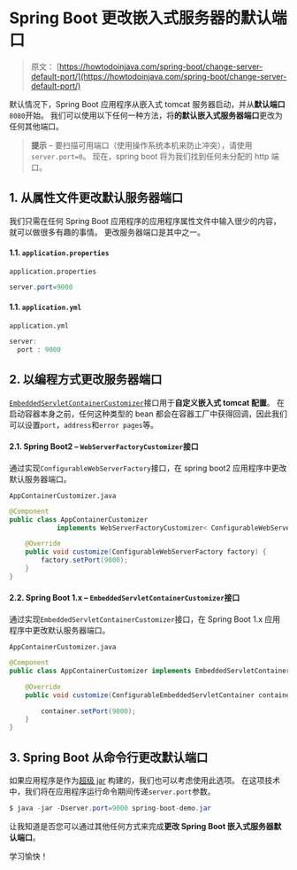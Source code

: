 # Spring Boot 更改嵌入式服务器的默认端口

> 原文： [https://howtodoinjava.com/spring-boot/change-server-default-port/](https://howtodoinjava.com/spring-boot/change-server-default-port/)

默认情况下，Spring Boot 应用程序从嵌入式 tomcat 服务器启动，并从**默认端口** `8080`开始。 我们可以使用以下任何一种方法，将**的默认嵌入式服务器端口**更改为任何其他端口。

> **提示** – 要扫描可用端口（使用操作系统本机来防止冲突），请使用`server.port=0`。 现在，spring boot 将为我们找到任何未分配的 http 端口。

## 1\. 从属性文件更改默认服务器端口

我们只需在任何 Spring Boot 应用程序的应用程序属性文件中输入很少的内容，就可以做很多有趣的事情。 更改服务器端口是其中之一。

#### 1.1. `application.properties`

`application.properties`

```java
server.port=9000

```

#### 1.1. `application.yml`

`application.yml`

```java
server:
  port : 9000

```

## 2\. 以编程方式更改服务器端口

[`EmbeddedServletContainerCustomizer`](https://docs.spring.io/spring-boot/docs/current/api/org/springframework/boot/context/embedded/EmbeddedServletContainerCustomizer.html)接口用于**自定义嵌入式 tomcat 配置**。 在启动容器本身之前，任何这种类型的 bean 都会在容器工厂中获得回调，因此我们可以设置`port`，`address`和`error pages`等。

#### 2.1. Spring Boot2 – `WebServerFactoryCustomizer`接口

通过实现`ConfigurableWebServerFactory`接口，在 spring boot2 应用程序中更改默认服务器端口。

`AppContainerCustomizer.java`

```java
@Component
public class AppContainerCustomizer 
			implements WebServerFactoryCustomizer< ConfigurableWebServerFactory > {

    @Override
    public void customize(ConfigurableWebServerFactory factory) {
        factory.setPort(9000);
    }
}

```

#### 2.2. Spring Boot 1.x – `EmbeddedServletContainerCustomizer`接口

通过实现`EmbeddedServletContainerCustomizer`接口，在 Spring Boot 1.x 应用程序中更改默认服务器端口。

`AppContainerCustomizer.java`

```java
@Component
public class AppContainerCustomizer implements EmbeddedServletContainerCustomizer {

	@Override
	public void customize(ConfigurableEmbeddedServletContainer container) {

		container.setPort(9000);
	}
}

```

## 3\. Spring Boot 从命令行更改默认端口

如果应用程序是作为[超级 jar](https://howtodoinjava.com/maven/maven-shade-plugin-create-uberfat-jar-example/) 构建的，我们也可以考虑使用此选项。 在这项技术中，我们将在应用程序运行命令期间传递`server.port`参数。

```java
$ java -jar -Dserver.port=9000 spring-boot-demo.jar

```

让我知道是否您可以通过其他任何方式来完成**更改 Spring Boot 嵌入式服务器默认端口**。

学习愉快！